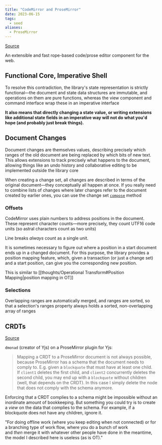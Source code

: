 ```yaml
---
title: "CodeMirror and ProseMirror"
date: 2023-06-15
tags:
  - seed
aliases:
  - ProseMirror
---
```


[Source](https://codemirror.net/docs/guide/)

An extensible and fast rope-based code/prose editor component for the web.

## Functional Core, Imperative Shell

To resolve this contradiction, the library's state representation is strictly functional—the document and state data structures are immutable, and operations on them are pure functions, whereas the view component and command interface wrap these in an imperative interface

**It also means that directly changing a state value, or writing extensions like additional state fields in an imperative way will not do what you'd hope (and probably just break things).**

## Document Changes

Document changes are themselves values, describing precisely which ranges of the old document are being replaced by which bits of new text. This allows extensions to track precisely what happens to the document, allowing things like an undo history and collaborative editing to be implemented outside the library core

When creating a change set, all changes are described in terms of the original document—they conceptually all happen at once. If you really need to combine lists of changes where later changes refer to the document created by earlier ones, you can use the change set [`compose`](https://codemirror.net/docs/ref/#state.ChangeSet.compose) method

### Offsets

CodeMirror uses plain numbers to address positions in the document. These represent character counts—more precisely, they count UTF16 code units (so astral characters count as two units)

Line breaks *always* count as a single unit.

It is sometimes necessary to figure out where a position in a start document ends up in a changed document. For this purpose, the library provides a position mapping feature, which, given a transaction (or just a change set) and a start position, can give you the corresponding new position.

This is similar to [[thoughts/Operational Transform#Position Mapping|position mapping in OT]]

### Selections

Overlapping ranges are automatically merged, and ranges are sorted, so that a selection's ranges property always holds a sorted, non-overlapping array of ranges

## CRDTs

[Source](https://marijnhaverbeke.nl/blog/collaborative-editing.html)

`dmonad` (creator of Yjs) on a ProseMirror plugin for Yjs:

> Mapping a CRDT to a ProseMirror document is not always possible, because ProseMirror has a schema that the document needs to comply to. E.g. given a `blockquote` that must have at least one child. If `client1` deletes the first child, and `client2` concurrently deletes the second child, you may end up with a `blockquote` without children (well, that depends on the CRDT). In this case I simply delete the node that does not comply with the schema anymore.

Enforcing that a CRDT complies to a schema might be impossible without an inordinate amount of bookkeeping. But something you could try is to create a *view* on the data that complies to the schema. For example, if a blockquote does not have any children, ignore it.

"For doing offline work (where you keep editing when not connected) or for a branching type of work flow, where you do a bunch of work and *then* merge it with whatever other people have done in the meantime, the model I described here is useless (as is OT)."
